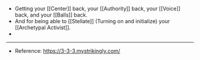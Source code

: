 - Getting your [[Center]] back, your [[Authority]] back, your [[Voice]] back, and your [[Balls]] back.
- And for being able to [[Stellate]] (Turning on and initialize) your [[Archetypal Activist]].
-
- ---
- Reference: https://3-3-3.mystrikingly.com/